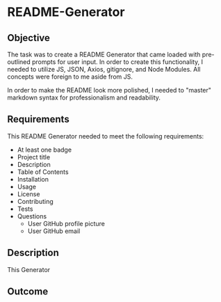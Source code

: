 # **README-Generator**

## **Objective**

The task was to create a README Generator that came loaded with pre-outlined prompts for user input. In order to create this functionality, I needed to utilize JS, JSON, Axios, gitignore, and Node Modules. All concepts were foreign to me aside from JS. 

In order to make the README look more polished, I needed to "master" markdown syntax for professionalism and readability. 

## **Requirements**

This README Generator needed to meet the following requirements:

* At least one badge
* Project title
* Description
* Table of Contents
* Installation
* Usage
* License
* Contributing
* Tests
* Questions
  * User GitHub profile picture
  * User GitHub email

## **Description**

This Generator 

## **Outcome**

